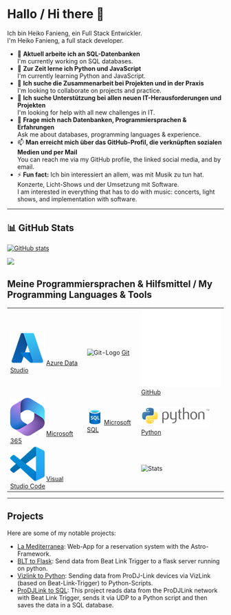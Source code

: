 # Hallo / Hi there 👋

Ich bin Heiko Fanieng, ein Full Stack Entwickler.  
I'm Heiko Fanieng, a full stack developer.

- 🔭 **Aktuell arbeite ich an SQL-Datenbanken**  
  I'm currently working on SQL databases.
- 🌱 **Zur Zeit lerne ich Python und JavaScript**  
  I'm currently learning Python and JavaScript.
- 👯 **Ich suche die Zusammenarbeit bei Projekten und in der Praxis**  
  I'm looking to collaborate on projects and practice.
- 🤔 **Ich suche Unterstützung bei allen neuen IT-Herausforderungen und Projekten**  
  I'm looking for help with all new challenges in IT.
- 💬 **Frage mich nach Datenbanken, Programmiersprachen & Erfahrungen**  
  Ask me about databases, programming languages & experience.
- 📫 **Man erreicht mich über das GitHub-Profil, die verknüpften sozialen Medien und per Mail**  
  You can reach me via my GitHub profile, the linked social media, and by email.
- ⚡ **Fun fact:** Ich bin interessiert an allem, was mit Musik zu tun hat. Konzerte, Licht-Shows und der Umsetzung mit Software.  
  I am interested in everything that has to do with music: concerts, light shows, and implementation with software.

---

## 📊 GitHub Stats

[![GitHub stats](https://github-readme-stats-tau-one-38.vercel.app/api?username=hfanieng&theme=transparent&include_all_commits=true&count_private=true&show=reviews,prs_merged,prs_merged_percentage)](https://github.com/anuraghazra/github-readme-stats)

![](https://github-readme-streak-stats.herokuapp.com/?user=hfanieng&theme=transparent&hide_border=false)

## Meine Programmiersprachen & Hilfsmittel / My Programming Languages & Tools

| | | |
|:---|:---|:---|
| ![ADS-Logo](/img/microsoft_azure.png) [Azure Data Studio](https://azure.microsoft.com/en-us/products/data-studio) | ![Git-Logo](https://upload.wikimedia.org/wikipedia/commons/thumb/e/e0/Git-logo.svg/320px-Git-logo.svg.png) [Git](https://git-scm.com) | ![GitHub-Logo](img/github-mark-white.svg) [GitHub](http://github.com) |
| ![M365-logo](img/microsoft_365.png) [Microsoft 365](https://microsoft365.com) | ![MSSQL-Logo](img/10130-icon-service-SQL-Database.svg) [Microsoft SQL](https://www.microsoft.com/en-us/sql-server/sql-server-2022) | ![Python-Logo](img/python-logo-generic.png) [Python](http://python.org) |
| ![VSC-Logo](img/vs_code.png) [Visual Studio Code](https://code.visualstudio.com) | | ![Stats](https://github-readme-stats.vercel.app/api/top-langs?username=hfanieng&show_icons=true&locale=en&layout=compact) |

---

## Projects

Here are some of my notable projects:

- [La Mediterranea](https://github.com/devsfiae/la-mediterranea.eu): Web-App for a reservation system with the Astro-Framework.
- [BLT to Flask](https://github.com/hfanieng/blt-to-flask): Send data from Beat Link Trigger to a flask server running on python.
- [Vizlink to Python](https://github.com/hfanieng/vizlink-to-python): Sending data from ProDJ-Link devices via VizLink (based on Beat-Link-Trigger) to Python-Scripts.
- [ProDJLink to SQL](https://github.com/hfanieng/ProDJLink-to-SQL): This project reads data from the ProDJLink network with Beat Link Trigger, sends it via UDP to a Python script and then saves the data in a SQL database.
